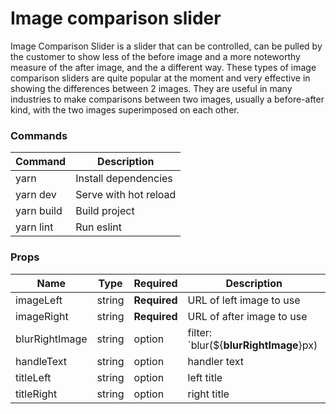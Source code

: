 # Image comparison slider

Image Comparison Slider is a slider that can be controlled, can be pulled by the customer to show less of the before image and a more noteworthy measure of the after image, and the a different way. These types of image comparison sliders are quite popular at the moment and very effective in showing the differences between 2 images. They are useful in many industries to make comparisons between two images, usually a before-after kind, with the two images superimposed on each other.

### Commands

| Command    | Description           |
| ---------- | --------------------- |
| yarn       | Install dependencies  |
| yarn dev   | Serve with hot reload |
| yarn build | Build project         |
| yarn lint  | Run eslint            |

### Props

| Name           | Type   | Required     | Description                            |
| -------------- | ------ | ------------ | -------------------------------------- |
| imageLeft      | string | **Required** | URL of left image to use               |
| imageRight     | string | **Required** | URL of after image to use              |
| blurRightImage | string | option       | filter: `blur(${**blurRightImage**}px) |
| handleText     | string | option       | handler text                           |
| titleLeft      | string | option       | left title                             |
| titleRight     | string | option       | right title                            |

